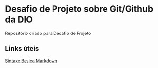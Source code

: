 #  Desafio de Projeto sobre Git/Github  da DIO
Repositório criado para Desafio de Projeto

## Links úteis 
[Sintaxe Basica Markdown](https://www.markdownguide.org/basic-syntax/)
